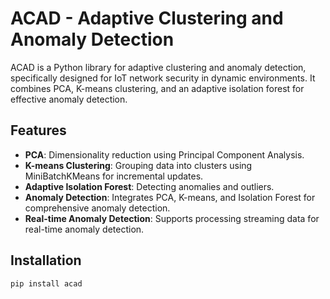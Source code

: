 # ACAD - Adaptive Clustering and Anomaly Detection

ACAD is a Python library for adaptive clustering and anomaly detection, specifically designed for IoT network security in dynamic environments. It combines PCA, K-means clustering, and an adaptive isolation forest for effective anomaly detection.

## Features

- **PCA**: Dimensionality reduction using Principal Component Analysis.
- **K-means Clustering**: Grouping data into clusters using MiniBatchKMeans for incremental updates.
- **Adaptive Isolation Forest**: Detecting anomalies and outliers.
- **Anomaly Detection**: Integrates PCA, K-means, and Isolation Forest for comprehensive anomaly detection.
- **Real-time Anomaly Detection**: Supports processing streaming data for real-time anomaly detection.

## Installation

```bash
pip install acad
